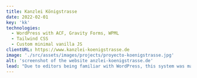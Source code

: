 ```yaml
---
title: Kanzlei Königstrasse
date: 2022-02-01
key: 'kk'
technologies:
  - WordPress with ACF, Gravity Forms, WPML
  - Tailwind CSS
  - Custom minimal vanilla JS
clientURL: https://www.kanzlei-koenigstrasse.de
image: './src/assets/images/projects/proyecto-koenigstrasse.jpg'
alt: 'screenshot of the website anzlei-koenigstrasse.de'
lead: "Due to editors being familiar with WordPress, this system was maintained. Design was delivered as a Figma workspace. The English section has been expanded and unnecessary auxiliary plugins have been reduced to a minimum. All necessary functions are provided by the theme itself. There was a lot of technical debt, which is why I built everything from scratch. Existing contents were imported, then sorted into appropriate custom post types (previously all contents were unsorted in 'pages'). A lot of restructuring was done and formerly independent routes were sorted into superior areas. All changed routes were stored as redirects."
---
```

